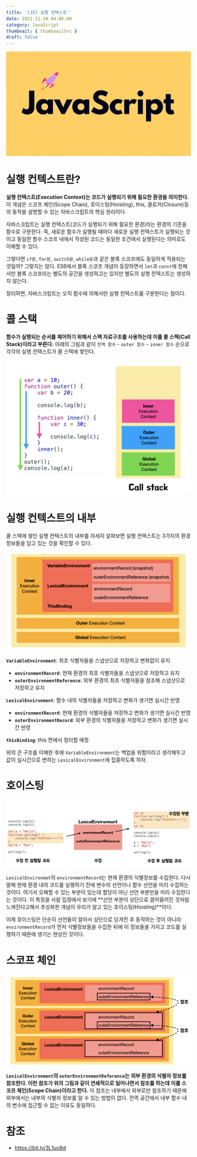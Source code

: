 ```yaml
---
title: '[JS] 실행 컨텍스트'
date: 2021-11-30 04:06:00
category: JavaScript
thumbnail: { thumbnailSrc }
draft: false
---
```


![](./images/thumbNail.gif)

# 실행 컨텍스트란?

**실행 컨텍스트(Execution Context)는 코드가 실행되기 위해 필요한 환경을 의미한다.** 이 개념은 스코프 체인(Scope Chain), 호이스팅(Hoisting), this, 클로저(Closure)등의 동작을 설명할 수 있는 자바스크립트의 핵심 원리이다.

자바스크립트는 실행 컨텍스트(코드가 실행되기 위해 필요한 환경)라는 환경의 기준을 함수로 구분한다. 즉, 새로운 함수가 실행될 때마다 새로운 실행 컨텍스트가 실행되는 것이고 동일한 함수 스코프 내에서 작성된 코드는 동일한 조건에서 실행된다는 의미로도 이해할 수 있다.

그렇다면 `if문`, `for문`, `switch문`, `while문`과 같은 블록 스코프에도 동일하게 적용되는 것일까? 그렇지는 않다. ES6에서 블록 스코프 개념이 등장하면서 `let`과 `const`에 한해서만 블록 스코프라는 별도의 공간을 생성하고는 있지만 별도의 실행 컨텍스트는 생성하지 않는다.

정리하면, 자바스크립트는 오직 함수에 의해서만 실행 컨텍스트를 구분한다는 점이다.

# 콜 스택

**함수가 실행되는 순서를 제어하기 위해서 스택 자료구조를 사용하는데 이를 콜 스택(Call Stack)이라고 부른다.** 아래의 그림과 같이 `전역 함수` - `outer 함수` - `inner 함수` 순으로 각각의 실행 컨텍스트가 콜 스택에 쌓인다.

![그림1. 콜 스택](./images/execution-context-01.png)

# 실행 컨텍스트의 내부

콜 스택에 쌓인 실행 컨텍스트의 내부를 자세히 살펴보면 실행 컨텍스트는 3가지의 환경 정보들을 담고 있는 것을 확인할 수 있다.

![그림2. 실행 컨텍스트의 내부 구조](./images/execution-context-02.png)

**`VariableEnvironment`**: 최초 식별자들을 스냅샷으로 저장하고 변화없이 유지

- **`environmentRecord`**: 현재 환경의 최초 식별자들을 스냅샷으로 저장하고 유지
- **`outerEnvironmentReference`**: 외부 환경의 최초 식별자들을 참조해 스냅샷으로 저장하고 유지

**`LexicalEnvironment`**: 함수 내의 식별자들을 저장하고 변화가 생기면 실시간 반영

- **`environmentRecord`**: 현재 환경의 식별자들을 저장하고 변화가 생기면 실시간 반영
- **`outerEnvironmentRecord`**: 외부 환경의 식별자들을 저장하고 변화가 생기면 실시간 반영

**`thisBinding`**: this 편에서 정리할 예정.

위의 큰 구조를 이해한 후에 `VariableEnvironment`는 백업을 위함이라고 생각해두고 값이 실시간으로 변하는 `LexicalEnvironment`에 집중하도록 하자.

# 호이스팅

![그림3. 호이스팅의 과정](./images/execution-context-03.png)

`LexicalEnvironmet`의 `environmentRecord`는 현재 환경의 식별정보를 수집한다. 다시 말해 현재 환경 내의 코드를 실행하기 전에 변수의 선언이나 함수 선언을 미리 수집하는 것이다. 여기서 오해할 수 있는 부분이 있는데 할당이 아닌 선언 부분만을 미리 수집한다는 것이다. 이 특징을 사람 입장에서 보기에 **선언 부분이 상단으로 끌어올려진 것처럼 느껴진다고해서 추상화한 개념이 우리가 알고 있는 호이스팅(Hoisting)**이다.

이제 호이스팅은 단순히 선언들이 알아서 상단으로 당겨진 후 동작하는 것이 아니라 `environmentRecord`가 먼저 식별정보들을 수집한 뒤에 이 정보들을 가지고 코드를 실행하기 때문에 생기는 현상인 것이다.

# 스코프 체인

![그림4. 스코프 체인의 원리](./images/execution-context-04.png)

**`LexicalEnvironment`의 `outerEnvironmentReference`는 외부 환경의 식별자 정보를 참조한다. 이런 참조가 위의 그림과 같이 연쇄적으로 일어나면서 참조를 하는데 이를 스코프 체인(Scope Chain)이라고 한다.** 이 참조는 내부에서 외부로만 참조하기 때문에 외부에서는 내부의 식별자 정보를 알 수 있는 방법이 없다. 전역 공간에서 내부 함수 내의 변수에 접근할 수 없는 이유도 동일하다.

# 참조

- https://bit.ly/3L1uo8d

</br>
